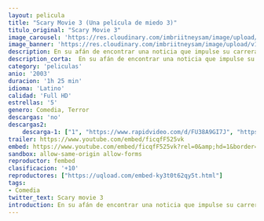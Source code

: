 ```yaml
---
layout: pelicula
title: "Scary Movie 3 (Una película de miedo 3)"
titulo_original: "Scary Movie 3"
image_carousel: 'https://res.cloudinary.com/imbriitneysam/image/upload/v1557692120/SCARY3-POSTER-min.jpg'
image_banner: 'https://res.cloudinary.com/imbriitneysam/image/upload/v1557692126/SCARY3-BANNER-min.jpg'
description: En su afán de encontrar una noticia que impulse su carrera, la periodista Cindy Campbell descubre que la Tierra está amenazada por una serie de hechos terroríficos. La joven debe luchar para evitar que el mal se apodere del mundo otra vez.
description_corta:  En su afán de encontrar una noticia que impulse su carrera, la periodista Cindy Campbell descubre que la Tierra está amenazada por una serie de hechos terroríficos. La joven debe luchar para evitar que el mal se apodere del mundo otra vez.
category: 'peliculas'
anio: '2003'
duracion: '1h 25 min'
idioma: 'Latino'
calidad: 'Full HD'
estrellas: '5'
genero: Comedia, Terror
descargas: 'no'
descargas2:
    descarga-1: ["1", "https://www.rapidvideo.com/d/FU38A9GI7J", "https://www.google.com/s2/favicons?domain=openload.co","OpenLoad","https://res.cloudinary.com/imbriitneysam/image/upload/v1541473684/mexico.png", "Latino", "Full HD"]
trailer: https://www.youtube.com/embed/ficqfF525vk
embed: https://www.youtube.com/embed/ficqfF525vk?rel=0&amp;hd=1&border=0&wmode=opaque&enablejsapi=1&modestbranding=1&controls=1&showinfo=1
sandbox: allow-same-origin allow-forms
reproductor: fembed
clasificacion: '+10'
reproductores: ["https://uqload.com/embed-ky3t0t62qy5t.html"]
tags:
- Comedia
twitter_text: Scary movie 3
introduction: En su afán de encontrar una noticia que impulse su carrera, la periodista Cindy Campbell descubre que la Tierra está amenazada por una serie de hechos terroríficos. La joven debe luchar para evitar que el mal se apodere del mundo otra vez.
---
```












